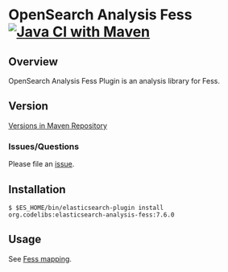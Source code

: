 OpenSearch Analysis Fess
[![Java CI with Maven](https://github.com/codelibs/elasticsearch-analysis-fess/actions/workflows/maven.yml/badge.svg)](https://github.com/codelibs/elasticsearch-analysis-fess/actions/workflows/maven.yml)
=======================

## Overview

OpenSearch Analysis Fess Plugin is an analysis library for Fess.

## Version

[Versions in Maven Repository](https://repo1.maven.org/maven2/org/codelibs/elasticsearch-analysis-fess/)

### Issues/Questions

Please file an [issue](https://github.com/codelibs/elasticsearch-analysis-fess/issues "issue").

## Installation

    $ $ES_HOME/bin/elasticsearch-plugin install org.codelibs:elasticsearch-analysis-fess:7.6.0

## Usage

See [Fess mapping](https://github.com/codelibs/fess/blob/master/src/main/resources/fess_indices/fess.json).

